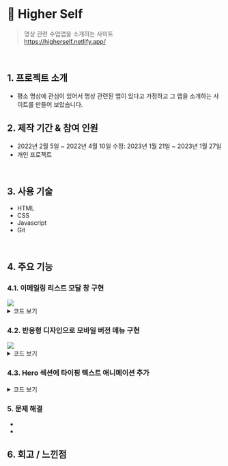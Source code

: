 # :pushpin: Higher Self
>명상 관련 수업앱을 소개하는 사이트  
>https://higherself.netlify.app/

</br>

## 1. 프로젝트 소개
  - 평소 명상에 관심이 있어서 명상 관련된 앱이 있다고 가정하고 그 앱을 소개하는 사이트를 만들어 보았습니다. 
  
## 2. 제작 기간 & 참여 인원
- 2022년 2월 5일 ~ 2022년 4월 10일 수정: 2023년 1월 21일 ~ 2023년 1월 27일
- 개인 프로젝트

</br>

## 3. 사용 기술

  -  HTML
  -  CSS
  -  Javascript
  -  Git

</br>

## 4. 주요 기능

### 4.1. 이메일링 리스트 모달 창 구현
<img src="https://user-images.githubusercontent.com/90593162/228273346-be1e577f-6f4b-42ba-abee-a70725377415.gif">

<details>
<summary>코드 보기</summary>
<div markdown="1">

``` 
     <div id="myModal" class="modal">
        <div class="modal-content">
          <section class="email-section grid" id="subscribe">
            <div class="email-box">
              <button class="modal-close-btn" id="close">X</button>
              <h1>Subscribe Now</h1>
              <span>Get notified about the next update</span>

              <form action="#">
                <input type="text" name="name" placeholder="Name" />
                <input
                  type="email"
                  name="email-address"
                  placeholder="Email Address"
                />
                <button type="submit">Subscribe</button>
              </form>
            </div>
          </section>
        </div>
      </div>

      <div id="overlay" class="overlay"></div>

```
</div>
</details>

### 4.2. 반응형 디자인으로 모바일 버전 메뉴 구현
<img src="https://user-images.githubusercontent.com/90593162/228281628-fc6c9c57-4427-4754-8708-4d84340ffdae.gif">
<details>
<summary>코드 보기</summary>
<div markdown="1">

``` 
   코드넣기  

```
</div>
</details>

### 4.3. Hero 섹션에 타이핑 텍스트 애니메이션 추가
<details>
<summary>코드 보기</summary>
<div markdown="1">

``` 
   const heroTyping = "Meditate for self-discovery and potential.";
   const element = document.querySelector(".heading-primary");

  //The current index of the text being displayed
  let index = 0;
  const interval = setInterval(() => {
  //update the heroTyping
  element.textContent = heroTyping.slice(0, index);
  index++;
  //if all the text has been displayed, clear the interval
  if (index > heroTyping.length) {
    clearInterval(interval);
    }
  }, 100);  

```
</div>
</details>



### 5. 문제 해결
- 
- 

## 6. 회고 / 느낀점  
